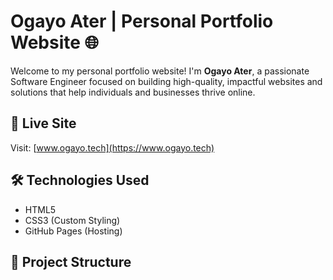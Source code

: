 # Ogayo Ater | Personal Portfolio Website 🌐

Welcome to my personal portfolio website! I'm **Ogayo Ater**, a passionate Software Engineer focused on building high-quality, impactful websites and solutions that help individuals and businesses thrive online.

## 🚀 Live Site
Visit: [www.ogayo.tech](https://www.ogayo.tech)

## 🛠️ Technologies Used
- HTML5
- CSS3 (Custom Styling)
- GitHub Pages (Hosting)

## 📂 Project Structure
